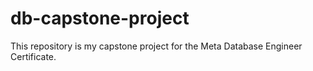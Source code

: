 # db-capstone-project
This repository is my capstone project for the Meta Database Engineer Certificate.
